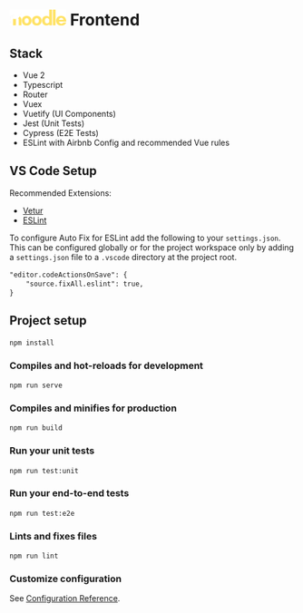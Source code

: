 # <img src="public/noodle_white.png" width="100"> Frontend

## Stack

- Vue 2
- Typescript
- Router
- Vuex
- Vuetify (UI Components)
- Jest (Unit Tests)
- Cypress (E2E Tests)
- ESLint with Airbnb Config and recommended Vue rules

## VS Code Setup

Recommended Extensions:
- [Vetur](https://marketplace.visualstudio.com/items?itemName=octref.vetur) 
- [ESLint](https://marketplace.visualstudio.com/items?itemName=dbaeumer.vscode-eslint)

To configure Auto Fix for ESLint add the following to your `settings.json`. This can be configured globally or for the project workspace only by adding a `settings.json` file to a `.vscode` directory at the project root.

    "editor.codeActionsOnSave": {
        "source.fixAll.eslint": true,
    }

## Project setup
```
npm install
```

### Compiles and hot-reloads for development
```
npm run serve
```

### Compiles and minifies for production
```
npm run build
```

### Run your unit tests
```
npm run test:unit
```

### Run your end-to-end tests
```
npm run test:e2e
```

### Lints and fixes files
```
npm run lint
```

### Customize configuration
See [Configuration Reference](https://cli.vuejs.org/config/).
